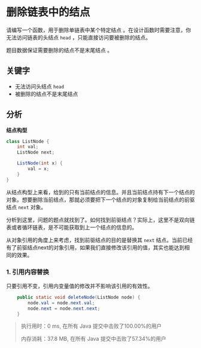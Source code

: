 # 删除链表中的结点

请编写一个函数，用于删除单链表中某个特定结点 。在设计函数时需要注意，你无法访问链表的头结点 `head` ，只能直接访问要被删除的结点。

题目数据保证需要删除的结点不是末尾结点 。

## 关键字

- 无法访问头结点 `head`
- 被删除的结点不是末尾结点

## 分析

**结点构型**

```java
class ListNode {
    int val;
    ListNode next;

    ListNode(int x) {
        val = x;
    }
}
```

从结点构型上来看，给到的只有当前结点的信息。并且当前结点持有下一个结点的对象。想要删除当前结点，那就必须要把下一个结点的对象复制给当前结点的前驱结点 `next` 对象。

分析到这里，问题的题点就找到了。如何找到前驱结点？实际上，这里不是双向链表或者循环链表，是不可能获取到上一个结点的信息的。

从对象引用的角度上来考虑，找到前驱结点的目的是替换其 `next` 结点。当前已经有了前驱结点next的对象引用，如果我们直接修改该引用的值，其实也能达到相同的效果。

### 1. 引用内容替换

只要引用不变，引用内变量值的修改并不影响该引用的有效性。

``` java
    public static void deleteNode(ListNode node) {
        node.val = node.next.val;
        node.next = node.next.next;
    }
```

>执行用时：0 ms, 在所有 Java 提交中击败了100.00%的用户
>
>内存消耗：37.8 MB, 在所有 Java 提交中击败了57.34%的用户